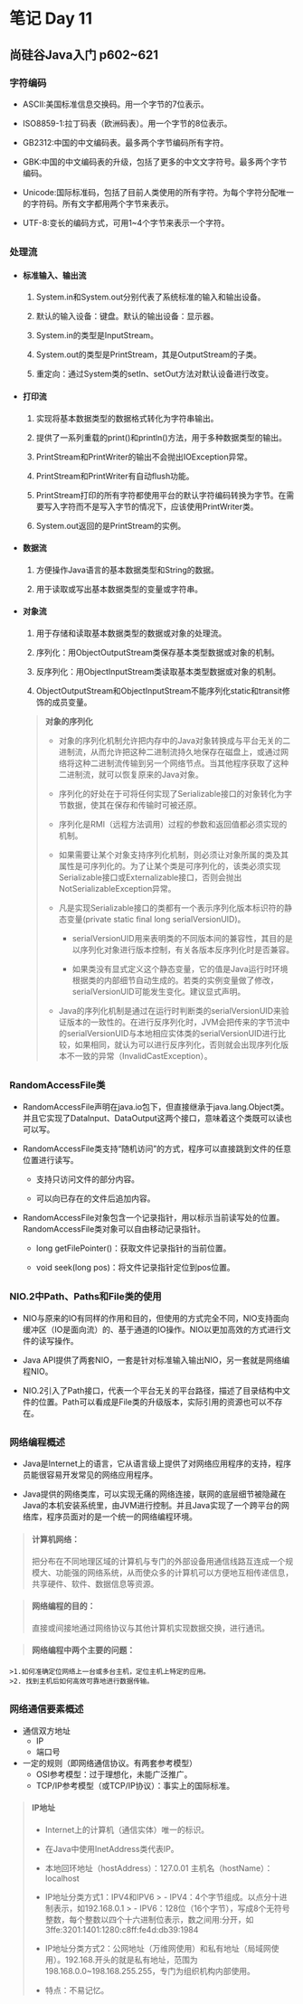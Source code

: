 ﻿# 笔记 Day 11
## 尚硅谷Java入门 p602~621
### 字符编码
- ASCII:美国标准信息交换码。用一个字节的7位表示。

- ISO8859-1:拉丁码表（欧洲码表）。用一个字节的8位表示。
- GB2312:中国的中文编码表。最多两个字节编码所有字符。
- GBK:中国的中文编码表的升级，包括了更多的中文文字符号。最多两个字节编码。
- Unicode:国际标准码，包括了目前人类使用的所有字符。为每个字符分配唯一的字符码。所有文字都用两个字节来表示。
- UTF-8:变长的编码方式，可用1~4个字节来表示一个字符。
##
### 处理流
- ####  标准输入、输出流
	1. System.in和System.out分别代表了系统标准的输入和输出设备。

	2. 默认的输入设备：键盘。默认的输出设备：显示器。
	3. System.in的类型是InputStream。
	4. System.out的类型是PrintStream，其是OutputStream的子类。
	5. 重定向：通过System类的setIn、setOut方法对默认设备进行改变。
- #### 打印流
	1. 实现将基本数据类型的数据格式转化为字符串输出。

	2. 提供了一系列重载的print()和println()方法，用于多种数据类型的输出。
	3. PrintStream和PrintWriter的输出不会抛出IOException异常。
	4. PrintStream和PrintWriter有自动flush功能。
	5. PrintStream打印的所有字符都使用平台的默认字符编码转换为字节。在需要写入字符而不是写入字节的情况下，应该使用PrintWriter类。
	6. System.out返回的是PrintStream的实例。
- #### 数据流
	1. 方便操作Java语言的基本数据类型和String的数据。

	2. 用于读取或写出基本数据类型的变量或字符串。
- #### 对象流
	1. 用于存储和读取基本数据类型的数据或对象的处理流。

	2. 序列化：用ObjectOutputStream类保存基本类型数据或对象的机制。
	3. 反序列化：用ObjectInputStream类读取基本类型数据或对象的机制。
	4. ObjectOutputStream和ObjectInputStream不能序列化static和transit修饰的成员变量。
	>**对象的序列化**
	>- 对象的序列化机制允许把内存中的Java对象转换成与平台无关的二进制流，从而允许把这种二进制流持久地保存在磁盘上，或通过网络将这种二进制流传输到另一个网络节点。当其他程序获取了这种二进制流，就可以恢复原来的Java对象。
	>
	>- 序列化的好处在于可将任何实现了Serializable接口的对象转化为字节数据，使其在保存和传输时可被还原。
	>- 序列化是RMI（远程方法调用）过程的参数和返回值都必须实现的机制。
	>- 如果需要让某个对象支持序列化机制，则必须让对象所属的类及其属性是可序列化的。为了让某个类是可序列化的，该类必须实现Serializable接口或Externalizable接口，否则会抛出NotSerializableException异常。
	>- 凡是实现Serializable接口的类都有一个表示序列化版本标识符的静态变量(private static final long serialVersionUID)。
	>	- serialVersionUID用来表明类的不同版本间的兼容性，其目的是以序列化对象进行版本控制，有关各版本反序列化时是否兼容。
	>
	>	- 如果类没有显式定义这个静态变量，它的值是Java运行时环境根据类的内部细节自动生成的。若类的实例变量做了修改，serialVersionUID可能发生变化。建议显式声明。
	>- Java的序列化机制是通过在运行时判断类的serialVersionUID来验证版本的一致性的。在进行反序列化时，JVM会把传来的字节流中的serialVersionUID与本地相应实体类的serialVersionUID进行比较，如果相同，就认为可以进行反序列化，否则就会出现序列化版本不一致的异常（InvalidCastException）。
##
### RandomAccessFile类
- RandomAccessFile声明在java.io包下，但直接继承于java.lang.Object类。并且它实现了DataInput、DataOutput这两个接口，意味着这个类既可以读也可以写。

- RandomAccessFile类支持“随机访问”的方式，程序可以直接跳到文件的任意位置进行读写。
	- 支持只访问文件的部分内容。

	- 可以向已存在的文件后追加内容。
- RandomAccessFile对象包含一个记录指针，用以标示当前读写处的位置。RandomAccessFile类对象可以自由移动记录指针。 
	- long getFilePointer()：获取文件记录指针的当前位置。

	- void seek(long pos)：将文件记录指针定位到pos位置。
##
### NIO.2中Path、Paths和File类的使用
- NIO与原来的IO有同样的作用和目的，但使用的方式完全不同，NIO支持面向缓冲区（IO是面向流）的、基于通道的IO操作。NIO以更加高效的方式进行文件的读写操作。

- Java API提供了两套NIO，一套是针对标准输入输出NIO，另一套就是网络编程NIO。
- NIO.2引入了Path接口，代表一个平台无关的平台路径，描述了目录结构中文件的位置。Path可以看成是File类的升级版本，实际引用的资源也可以不存在。
##
### 网络编程概述
- Java是Internet上的语言，它从语言级上提供了对网络应用程序的支持，程序员能很容易开发常见的网络应用程序。

- Java提供的网络类库，可以实现无痛的网络连接，联网的底层细节被隐藏在Java的本机安装系统里，由JVM进行控制。并且Java实现了一个跨平台的网络库，程序员面对的是一个统一的网络编程环境。
> #### 计算机网络：
> 把分布在不同地理区域的计算机与专门的外部设备用通信线路互连成一个规模大、功能强的网络系统，从而使众多的计算机可以方便地互相传递信息，共享硬件、软件、数据信息等资源。

>#### 网络编程的目的：
>直接或间接地通过网络协议与其他计算机实现数据交换，进行通讯。

>#### 网络编程中两个主要的问题：
	>1.如何准确定位网络上一台或多台主机，定位主机上特定的应用。 
	>2. 找到主机后如何高效可靠地进行数据传输。
##
### 网络通信要素概述
- 通信双方地址
	- IP
	- 端口号
- 一定的规则（即网络通信协议。有两套参考模型）
	- OSI参考模型：过于理想化，未能广泛推广。
	- TCP/IP参考模型（或TCP/IP协议）：事实上的国际标准。
> #### IP地址
> - Internet上的计算机（通信实体）唯一的标识。
> - 在Java中使用InetAddress类代表IP。
> 
> - 本地回环地址（hostAddress）：127.0.01
> 主机名（hostName）：localhost
> - IP地址分类方式1：IPV4和IPV6
	> 	- IPV4：4个字节组成。以点分十进制表示，如192.168.0.1
	>	- IPV6：128位（16个字节），写成8个无符号整数，每个整数以四个十六进制位表示，数之间用:分开，如3ffe:3201:1401:1280:c8ff:fe4d:db39:1984
>- IP地址分类方式2：公网地址（万维网使用）和私有地址（局域网使用）。192.168.开头的就是私有地址，范围为198.168.0.0~198.168.255.255，专门为组织机构内部使用。
>- 特点：不易记忆。	
